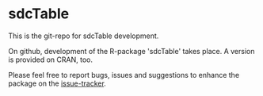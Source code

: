 sdcTable
========

This is the git-repo for sdcTable development.

On github, development of the R-package 'sdcTable' takes place. A version is provided on CRAN, too.

Please feel free to report bugs, issues and suggestions to enhance the package on the [issue-tracker](https://github.com/bernhard-da/sdcTable/issues).
